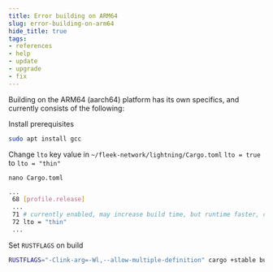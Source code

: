 ```yaml
---
title: Error building on ARM64
slug: error-building-on-arm64
hide_title: true
tags:
- references
- help
- update
- upgrade
- fix
---
```


Building on the ARM64 (aarch64) platform has its own specifics, and currently consists of the following:

Install prerequisites

```bash
sudo apt install gcc
```

Change `lto` key value in `~/fleek-network/lightning/Cargo.toml` `lto = true` to `lto = "thin"`

`nano Cargo.toml`

```bash
...
 68 [profile.release]
 ...
 71 # currently enabled, may increase build time, but runtime faster, can set to `"thin"`.
 72 lto = "thin"
 ...
```
Set `RUSTFLAGS` on build
```bash
RUSTFLAGS="-Clink-arg=-Wl,--allow-multiple-definition" cargo +stable build --release 
```
